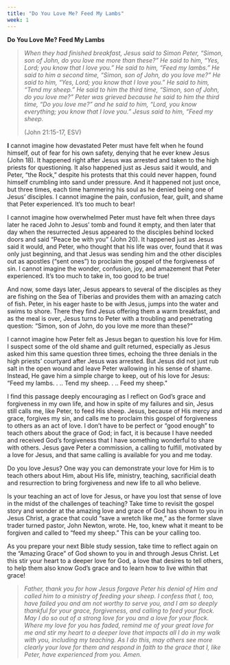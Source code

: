 ```yaml
---
title: "Do You Love Me? Feed My Lambs"
week: 1
---
```


**Do You Love Me? Feed My Lambs**

> *When they had finished breakfast, Jesus said to Simon Peter, “Simon,
> son of John, do you love me more than these?” He said to him, “Yes,
> Lord; you know that I love you.” He said to him, “Feed my lambs.” He
> said to him a second time, “Simon, son of John, do you love me?” He
> said to him, “Yes, Lord; you know that I love you.” He said to him,
> “Tend my sheep.” He said to him the third time, “Simon, son of John,
> do you love me?” Peter was grieved because he said to him the third
> time, “Do you love me?” and he said to him, “Lord, you know
> everything; you know that I love you.” Jesus said to him, “Feed my
> sheep.*
>
> (John 21:15-17, ESV)

**I** cannot imagine how devastated Peter must have felt when he found
himself, out of fear for his own safety, denying that he ever knew Jesus
(John 18). It happened right after Jesus was arrested and taken to the
high priests for questioning. It also happened just as Jesus said it
would, and Peter, “the Rock,” despite his protests that this could never
happen, found himself crumbling into sand under pressure. And it
happened not just once, but three times, each time hammering his soul as
he denied being one of Jesus’ disciples. I cannot imagine the pain,
confusion, fear, guilt, and shame that Peter experienced. It’s too much
to bear!

I cannot imagine how overwhelmed Peter must have felt when three days
later he raced John to Jesus’ tomb and found it empty, and then later
that day when the resurrected Jesus appeared to the disciples behind
locked doors and said “Peace be with you” (John 20). It happened just as
Jesus said it would, and Peter, who thought that his life was over,
found that it was only just beginning, and that Jesus was sending him
and the other disciples out as apostles (“sent ones”) to proclaim the
gospel of the forgiveness of sin. I cannot imagine the wonder,
confusion, joy, and amazement that Peter experienced. It’s too much to
take in, too good to be true!

And now, some days later, Jesus appears to several of the disciples as
they are fishing on the Sea of Tiberias and provides them with an
amazing catch of fish. Peter, in his eager haste to be with Jesus, jumps
into the water and swims to shore. There they find Jesus offering them a
warm breakfast, and as the meal is over, Jesus turns to Peter with a
troubling and penetrating question: “Simon, son of John, do you love me
more than these?”

I cannot imagine how Peter felt as Jesus began to question his love for
Him. I suspect some of the old shame and guilt returned, especially as
Jesus asked him this same question three times, echoing the three
denials in the high priests’ courtyard after Jesus was arrested. But
Jesus did not just rub salt in the open wound and leave Peter wallowing
in his sense of shame. Instead, He gave him a simple charge to keep, out
of his love for Jesus: “Feed my lambs. . .. Tend my sheep. . .. Feed my
sheep."

I find this passage deeply encouraging as I reflect on God’s grace and
forgiveness in my own life, and how in spite of my failures and sin,
Jesus still calls me, like Peter, to feed His sheep. Jesus, because of
His mercy and grace, forgives my sin, and calls me to proclaim this
gospel of forgiveness to others as an act of love. I don’t have to be
perfect or “good enough” to teach others about the grace of God; in
fact, it is because I have needed and received God’s forgiveness that I
have something wonderful to share with others. Jesus gave Peter a
commission, a calling to fulfill, motivated by a love for Jesus, and
that same calling is available for you and me today.

Do you love Jesus? One way you can demonstrate your love for Him is to
teach others about Him, about His life, ministry, teaching, sacrificial
death and resurrection to bring forgiveness and new life to all who
believe.

Is your teaching an act of love for Jesus, or have you lost that sense
of love in the midst of the challenges of teaching? Take time to revisit
the gospel story and wonder at the amazing love and grace of God has
shown to you in Jesus Christ, a grace that could “save a wretch like
me,” as the former slave trader turned pastor, John Newton, wrote. He,
too, knew what it meant to be forgiven and called to “feed my sheep.”
This can be your calling too.

As you prepare your next Bible study session, take time to reflect again
on the “Amazing Grace” of God shown to you in and through Jesus Christ.
Let this stir your heart to a deeper love for God, a love that desires
to tell others, to help them also know God’s grace and to learn how to
live within that grace!

> *Father, thank you for how Jesus forgave Peter his denial of Him and
> called him to a ministry of feeding your sheep. I confess that I, too,
> have failed you and am not worthy to serve you, and I am so deeply
> thankful for your grace, forgiveness, and calling to feed your flock.
> May I do so out of a strong love for you and a love for your flock.
> Where my love for you has faded, remind me of your great love for me
> and stir my heart to a deeper love that impacts all I do in my walk
> with you, including my teaching. As I do this, may others see more
> clearly your love for them and respond in faith to the grace that I,
> like Peter, have experienced from you. Amen.*
